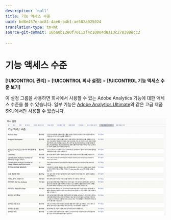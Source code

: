 ```yaml
---
description: 'null'
title: 기능 액세스 수준
uuid: bd8e457e-ac81-4ae6-b4b1-ae582a025024
translation-type: tm+mt
source-git-commit: 16ba0b12e0f70112f4c10804d0a13c278388ecc2

---
```



# 기능 액세스 수준

**[!UICONTROL 관리]** &gt; **[!UICONTROL 회사 설정]** &gt; **[!UICONTROL 기능 액세스 수준 보기]**

이 설정 그룹을 사용하면 회사에서 사용할 수 있는 Adobe Analytics 기능에 대한 액세스 수준을 볼 수 있습니다. 일부 기능은 [Adobe Analytics Ultimate](https://www.adobe.com/data-analytics-cloud/analytics/ultimate.html)와 같은 고급 제품 SKU에서만 사용할 수 있습니다.

![](assets/feature-access-levels.png)

